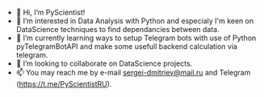 - 👋 Hi, I’m PyScientist!
- 👀 I’m interested in Data Analysis with Python and especialy I'm keen on DataScience techniques to find dependancies between data.
- 🌱 I’m currently learning ways to setup Telegram bots with use of Python pyTelegramBotAPI and make some usefull backend calculation via telegram. 
- 💞️ I’m looking to collaborate on DataScience projects.
- 📫 You may reach me by e-mail sergei-dmitriev@mail.ru and Telegram (https://t.me/PyScientistRU).
